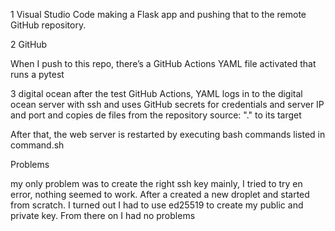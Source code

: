 1 Visual Studio Code
making a Flask app and pushing that to the remote GitHub repository.

2 GitHub

When I push to this repo, there’s a GitHub Actions YAML file activated that runs a pytest

3 digital ocean
after the test GitHub Actions, YAML logs in to the digital ocean server with ssh and uses GitHub secrets for credentials and server IP and port
and copies de files from the repository source: "." to its target

After that, the web server is restarted by executing bash commands listed in command.sh

Problems

my only problem was to create the right ssh key
mainly, I tried to try en error, nothing seemed to work.
After a created a new droplet and started from scratch.
I turned out I had to use ed25519 to create my public and private key.
From there on I had no problems
